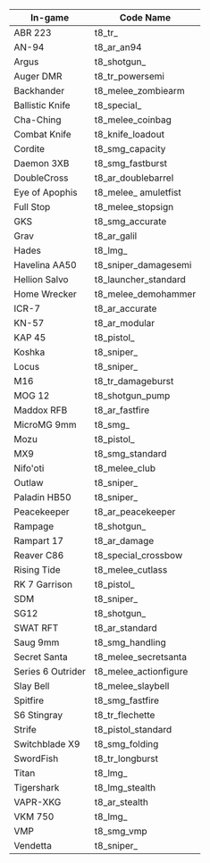 | In-game       | Code Name   |
|------------|----------------|
| ABR 223             | t8_tr_
| AN-94               | t8_ar_an94
| Argus               | t8_shotgun_
| Auger DMR           | t8_tr_powersemi
| Backhander          | t8_melee_zombiearm
| Ballistic Knife     | t8_special_
| Cha-Ching           | t8_melee_coinbag
| Combat Knife        | t8_knife_loadout
| Cordite             | t8_smg_capacity
| Daemon 3XB          | t8_smg_fastburst
| DoubleCross         | t8_ar_doublebarrel
| Eye of Apophis      | t8_melee_ amuletfist
| Full Stop           | t8_melee_stopsign
| GKS                 | t8_smg_accurate
| Grav                | t8_ar_galil
| Hades               | t8_lmg_
| Havelina AA50       | t8_sniper_damagesemi
| Hellion Salvo       | t8_launcher_standard
| Home Wrecker        | t8_melee_demohammer
| ICR-7               | t8_ar_accurate
| KN-57               | t8_ar_modular
| KAP 45              | t8_pistol_
| Koshka              | t8_sniper_
| Locus               | t8_sniper_
| M16                 | t8_tr_damageburst
| MOG 12              | t8_shotgun_pump
| Maddox RFB          | t8_ar_fastfire
| MicroMG 9mm         | t8_smg_
| Mozu                | t8_pistol_
| MX9                 | t8_smg_standard
| Nifo'oti            | t8_melee_club
| Outlaw              | t8_sniper_
| Paladin HB50        | t8_sniper_
| Peacekeeper         | t8_ar_peacekeeper
| Rampage             | t8_shotgun_
| Rampart 17          | t8_ar_damage
| Reaver C86          | t8_special_crossbow
| Rising Tide         | t8_melee_cutlass
| RK 7 Garrison       | t8_pistol_
| SDM                 | t8_sniper_
| SG12                | t8_shotgun_
| SWAT RFT            | t8_ar_standard
| Saug 9mm            | t8_smg_handling
| Secret Santa        | t8_melee_secretsanta
| Series 6 Outrider   | t8_melee_actionfigure
| Slay Bell           | t8_melee_slaybell
| Spitfire            | t8_smg_fastfire
| S6 Stingray         | t8_tr_flechette
| Strife              | t8_pistol_standard
| Switchblade X9      | t8_smg_folding
| SwordFish           | t8_tr_longburst
| Titan               | t8_lmg_
| Tigershark          | t8_lmg_stealth
| VAPR-XKG            | t8_ar_stealth
| VKM 750             | t8_lmg_
| VMP                 | t8_smg_vmp
| Vendetta            | t8_sniper_
